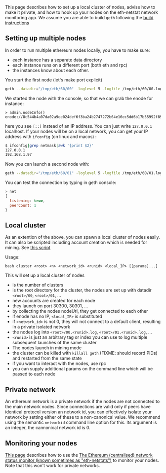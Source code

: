 This page describes how to set up a local cluster of nodes, advise how to make it private, and how to hook up your nodes on the eth-netstat network monitoring app. 
We assume you are able to build `geth` following the [build instructions](https://github.com/ethereum/go-ethereum/wiki/Building-Ethereum)

## Setting up multiple nodes

In order to run multiple ethereum nodes locally, you have to make sure:
- each instance has a separate data directory
- each instance runs on a different port (both eth and rpc)
- the instances know about each other.

You start the first node (let's make port explicit)
```bash
geth --datadir="/tmp/eth/60/00" -loglevel 5 -logfile /tmp/eth/60/00.log -port 30300 -rpc -rpcport 8100  console
```

We started the node with the console, so that we can grab the enode for instance:

```
> admin.nodeInfo()
enode://8c544b4a07da02a9ee024def6f3ba24b2747272b64e16ec5dd6b17b55992f8980b77938155169d9d33807e501729ecb42f5c0a61018898c32799ced152e9f0d7@9[::]:30303
```

here you see `[::]` instead of an IP address. You can just write `127.0.0.1` localhost. If your nodes will be on a local network, you can get your IP address with `ifconfig` (on linux and macos) :

```bash
$ ifconfig|grep netmask|awk '{print $2}'
127.0.0.1
192.168.1.97
```

Now you can launch a second node with:

```bash
geth --datadir="/tmp/eth/60/01" -loglevel 5 -logfile /tmp/eth/60/01.log -port 30301 -rpc -rpcport 8101 -bootnodes="enode://8c544b4a07da02a9ee024def6f3ba24b2747272b64e16ec5dd6b17b55992f8980b77938155169d9d33807e501729ecb42f5c0a61018898c32799ced152e9f0d7@127.0.0.1:30303" 
```

You can test the connection  by typing in geth console:

```javascript
> net
{
  listening: true,
  peerCount: 1
}
```

## Local cluster

As an extention of the above, you can spawn a local cluster of nodes easily. It can also be scripted including account creation which is needed for mining. 
See [this script](https://gist.github.com/zelig/adcbb8cd4e9c8259327c)

Usage:

```
bash cluster <root> <n> <network_id> <runid> <local_IP> [[params]...]
```

This will set up a local cluster of nodes
- <n> is the number of clusters
- <root> is the root directory for the cluster, the nodes are set up 
  with datadir `<root>/00`, `<root>/01`, ...
- new accounts are created for each node
- they launch on port 30300, 30301, ...
- by collecting the nodes nodeUrl, they get connected to each other
- if enode has no IP, `<local_IP>` is substituted
- if `<network_id>` is not 0, they will not connect to a default client,
  resulting in a private isolated network
- the nodes log into `<root>/00.<runid>.log`, `<root>/01.<runid>.log`, ...
- `<runid>` is just an arbitrary tag or index you can use to log multiple 
  subsequent launches of the same cluster
- The nodes launch in mining mode 
- the cluster can be killed with `killall geth` (FIXME: should record PIDs)
  and restarted from the same state
- if you want to interact with the nodes, use rpc
- you can supply additional params on the command line which will be passed 
  to each node

## Private network 

An ethereum network is a private network if the nodes are not connected to the main network nodes. Since connections are valid only if peers have identical protocol version an network id, you can effectively isolate your network by setting either of these to a non-canonical value. We recommend using the semantic `networkid` command line option for this. Its argument is an integer, the cannonical network id is 0.

## Monitoring your nodes

[This page](https://github.com/ethereum/wiki/wiki/Network-Status) describes how to use the [The Ethereum (centralised) network status monitor (known sometimes as "eth-netstats")](http://eth-netstats.herokuapp.com) to monitor your nodes. Note that this won't work for private networks.